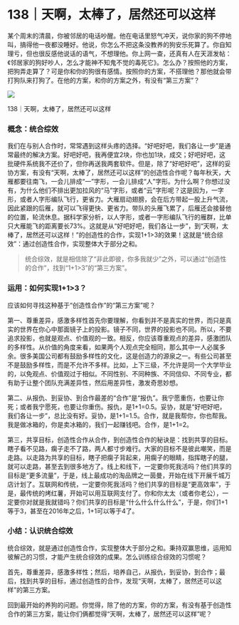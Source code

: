 # 138｜天啊，太棒了，居然还可以这样

某个周末的清晨，你被邻居的电话吵醒。他在电话里怒气冲天，说你家的狗不停地叫，搞得他一夜都没睡好。他说，你怎么不把这条没教养的狗安乐死算了。你自知理亏，但也很反感他说话的语气，不想理他。你上网一查，还真有人在天涯发帖：《邻居家的狗好吵人，怎么才能神不知鬼不觉的毒死它》。怎么办？按照他的方案，把狗弄走算了？可是你和你的狗很有感情。按照你的方案，不搭理他？那他就会带打狗队来打狗了。在他的方案，和你的方案之外，有没有“第三方案”？

![](../img/8a0ba0850a571592021c67931e23f6d5.jpg)

138｜天啊，太棒了，居然还可以这样

### 概念：统合综效

我们在与别人合作时，常常遇到这样头疼的选择。“好吧好吧，我们各让一步”是通常最终的解决方案。好吧好吧，我再便宜2块，你也加1块，成交；好吧好吧，这批硬件系统我不还价了，但你再送我两套软件。但是，除了“好吧好吧”，这样的妥协方案，有没有“天啊，太棒了，居然还可以这样”的创造性合作呢？每年秋天，大雁都要往南飞，一会儿排成“一”字形，一会儿排成“人”字形。为什么啊？你想过没有，为什么他们不排出更加拉风的“马”字形，或者“云”字形呢？这是因为，一字形，或者人字形编队飞行，更省力。大雁扇动翅膀，会在后方带起一股上升气流，因此紧跟的后雁，就可以飞得更快、更省力。带队的头雁飞累了，后雁还会接替他的位置，轮流休息。据科学家分析，以人字形，或者一字形编队飞行的雁群，比单只大雁能飞的距离要长73%。这就是从“好吧好吧，我们各让一步”，到“天啊，太棒了，居然还可以这样！”的创造性的合作，实现1+1&gt;3的效果！这就是“统合综效”：通过创造性合作，实现整体大于部分之和。

> 统合综效，就是相信除了“非此即彼，你多我就少”之外，可以通过“创造性的合作”，找到“1+1&gt;3”的“第三方案”。

### 运用：如何实现1+1&gt;3？

应该如何寻找这种基于“创造性合作”的“第三方案”呢？

第一、尊重差异，感激多样性首先你要理解，你看到并不是真实的世界，而只是真实的世界在你心中那面镜子上的投影。镜子不同，世界的投影也不同。所以，不要追求投影，也就是观点、价值观的一致。相反，你应该尊重观点的差异，感激团队的多样性。从价值的角度来看，如果两个人观点完全相同，那么其中一人必属多余。很多美国公司都有鼓励多样性的文化，这是创造力的源泉之一。有些公司甚至不是鼓励多样性，而是不允许不多样。比如，上下三级，不允许是同一个大学毕业的，以免观点、价值观过于相似。不同性别、不同种族、不同信仰、不同专业，都有助于让整个团队充满差异性，然后用差异性，激发奇思妙想。

第二、从报仇、到妥协、到合作最差的“合作”是“报仇”。我宁愿重伤，也要让你死；或者我宁愿死，也要让你重伤。报仇，是1+1=0.5。妥协，就是“好吧好吧，我们各让一步”，总比没有好。妥协，是1+1=1.5。合作，就是我帮你，你也帮我。我是做冰箱的，你是卖冰箱的，我们一起赚钱吧。合作，是1+1=2。

第三，共享目标，创造性合作从合作，到创造性合作的秘诀是：找到共享的目标。瞎子看不见路，瘸子走不了路，两人都寸步难行。大家的目标不是彼此嘲笑，而是走路。以走路为共享的目标，瞎子把瘸子背起来，用瘸子的眼睛，指挥瞎子的腿，就可以走路，甚至去到很多地方了。线上和线下，一定要你死我活吗？他们共享的目标是“更多流量”，于是，线上最成功的淘品牌之一茵曼，开始在线下开展千城万店计划了。互联网和传统，一定要你死我活吗？他们共享的目标是“更高效率”，于是，最传统的烤红薯，开始可以用互联网支付了。你和你太太（或者你老公），一定要你对就是我就错吗？你们共享的目标是“什么什么什么什么”，于是，你们1+1等于3，甚至在2016年之后，1+1可以等于4了。

### 小结：认识统合综效

统合综效，就是通过创造性合作，实现整体大于部分之和。秉持双赢思维，运用知彼解己的习惯，才能产生统合综效的成果。怎么训练综合综效的习惯呢？

首先，尊重差异，感激多样性；然后，培养自己，从报仇，到妥协，到合作；最后，找到共享的目标，通过创造性的合作，发现“天啊，太棒了，居然还可以这样”的第三方案。

回到最开始的养狗的问题。你觉得，除了他的方案，你的方案，有没有基于创造性合作的第三方案，能让你们俩都觉得“天啊，太棒了，居然还可以这样”呢？